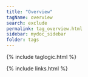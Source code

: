 ```yaml
---
title: "Overview"
tagName: overview
search: exclude
permalink: tag_overview.html
sidebar: mydoc_sidebar
folder: tags
---
```

{% include taglogic.html %}

{% include links.html %}
